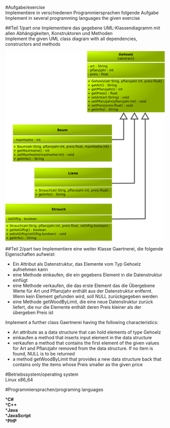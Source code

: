 #Aufgabe/exercise  
Implementiere in verschiedenen Programmiersprachen folgende Aufgabe  
Implement in several programming languages the given exercise

##Teil 1/part one
Implementiere das gegebene UML-Klassendiagramm mit allen Abhängigkeiten, Konstruktoren und Methoden  
Implement the given UML class diagram with all dependencies, constructors and methods

![Java Logo](https://github.com/OlafGroh/OOP/blob/master/images/uml/uml.png)

##Teil 2/part two
Implementiere eine weiter Klasse Gaertnerei, die folgende Eigenschaften aufweist:
* Ein Attribut als Datenstruktur, das Elemente vom Typ Gehoelz aufnehmen kann
* eine Methode einkaufen, die ein gegebens Element in die Datenstruktur einfügt
* eine Methode verkaufen, die das erste Element das die Übergebene Werte für Art und Pflanzjahr enthält aus der Datenstruktur entfernt. Wenn kein Element gefunden wird, soll NULL zurückgegeben werden
* eine Methode getWoodByLimit, die eine neue Datenstruktur zurück liefert, die nur die Elemente enthält deren Preis kleiner als der übergeben Preis ist

Implement a further class Gaertnerei having the following characteristics:
* An attribute as a data structure that can hold elements of type Gehoelz
* einkaufen a method that inserts input element in the data structure
* verkaufen a method that contains the first element of the given values for Art and Pflanzjahr removed from the data structure. If no item is found, NULL is to be returned
* a method getWoodByLimit that provides a new data structure back that contains only the items whose Preis smaller as the given price

#Betriebssystem/operating system  
Linux x86_64

#Programmiersprachen/programing languages  

*__C#__  
*__C++__  
*__Java__  
*__JavaScript__  
*__PHP__  
